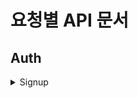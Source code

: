 # 요청별 API 문서

## Auth

<details>
<summary>Signup</summary>
<div markdown="1">       
  
  ### Request

  ```jsx
  POST
  /auth/signup HTTP/1.1

  {
    access_token : 'token',
    social_type : 'kakao,google,apple'
  }
  ```

  ### Response

  ```jsx
  Success

  {
    data: {
      social_id: string,
      user_name: string,
      social_type: string,
      profile_img: string,
      profile_color: null,
    }
  }

  Faild

  {
    Error: parameter
  }
  ```
  </div>
  </details>
